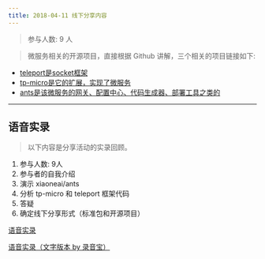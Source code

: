 ```yaml
---
title: 2018-04-11 线下分享内容
---
```

>参与人数: 9 人

>微服务相关的开源项目，直接根据 Github 讲解，三个相关的项目链接如下:

- [teleport是socket框架](https://github.com/henrylee2cn/teleport)
- [tp-micro是它的扩展，实现了微服务](https://github.com/henrylee2cn/tp-micro)
- [ants是该微服务的网关、配置中心、代码生成器、部署工具之类的](https://github.com/xiaoenai/ants)

----

## 语音实录

>以下内容是分享活动的实录回顾。

1. 参与人数: 9人
2. 参与者的自我介绍
3. 演示 xiaoneai/ants 
4. 分析 tp-micro 和 teleport 框架代码
5. 答疑
6. 确定线下分享形式（标准包和开源项目）

[语音实录](http://oqos7hrvp.bkt.clouddn.com/voice/20180411_voice.m4a)

[语音实录（文字版本 by 录音宝）](/reading/20180411/20180411_voice/)

